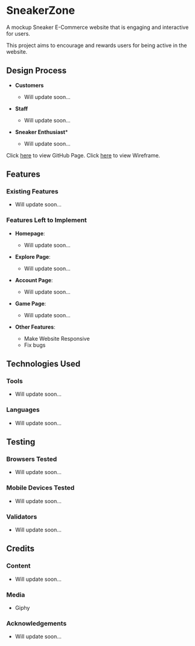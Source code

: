 # SneakerZone #
A mockup Sneaker E-Commerce website that is engaging and interactive for users.

This project aims to encourage and rewards users for being active in the website.

## Design Process ##
* **Customers**
    * Will update soon...

* **Staff**
    * Will update soon...

* **Sneaker Enthusiast***
    * Will update soon...

Click [here](...) to view GitHub Page.
Click [here](...) to view Wireframe.

## Features ##
### Existing Features ###
- Will update soon...

### Features Left to Implement ###

* **Homepage**:
    * Will update soon...

* **Explore Page**:
    * Will update soon...

* **Account Page**:
    * Will update soon...

* **Game Page**:
    * Will update soon...

* **Other Features**:
    * Make Website Responsive
    * Fix bugs

## Technologies Used ##

### Tools
- Will update soon...
### Languages
- Will update soon...
## Testing ##
### Browsers Tested
- Will update soon...
### Mobile Devices Tested
- Will update soon...

### Validators
- Will update soon...

## Credits ##
### Content ###
- Will update soon...

### Media ###
- Giphy

### Acknowledgements ###
- Will update soon...
